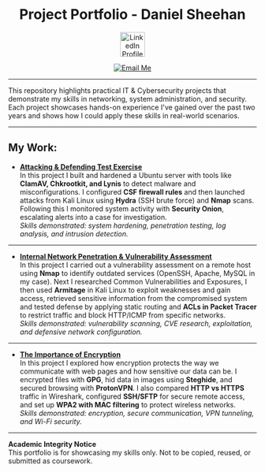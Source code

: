 <h1 align="center">Project Portfolio - Daniel Sheehan</h1>

<p align="center">
  <a href="https://www.linkedin.com/in/daniel-sheehan-8a9b801bb">
    <img src="https://cdn.worldvectorlogo.com/logos/linkedin-icon-2.svg" alt="LinkedIn Profile" width="50"/>
  </a>
</p>

<p align="center">
  <a href="mailto:danielsheehan2020@gmail.com">
    <img src="https://img.shields.io/badge/Email-danielsheehan2020%40gmail.com-blue?style=for-the-badge&logo=gmail&logoColor=white" alt="Email Me"/>
  </a>
</p>

---




This repository highlights practical IT & Cybersecurity projects that demonstrate my skills in networking, system administration, and security. Each project showcases hands-on experience I've gained over the past two years and shows how I could apply these skills in real-world scenarios.

---

## My Work:

- **[Attacking & Defending Test Exercise](Attacking%20&%20Defending%20Test%20Exercise.pdf)**  
  In this project I built and hardened a Ubuntu server with tools like **ClamAV, Chkrootkit, and Lynis** to detect malware and misconfigurations. I configured **CSF firewall rules** and then launched attacks from Kali Linux using **Hydra** (SSH brute force) and **Nmap** scans. Following this I monitored system activity with **Security Onion**, escalating alerts into a case for investigation.  
  *Skills demonstrated: system hardening, penetration testing, log analysis, and intrusion detection.*

---

- **[Internal Network Penetration & Vulnerability Assessment](Internal%20Network%20Penetration%20&%20Vulnerability%20Assessment.pdf)**  
  In this project I carried out a vulnerability assessment on a remote host using **Nmap** to identify outdated services (OpenSSH, Apache, MySQL in my case). Next I researched Common Vulnerabilities and Exposures, I then used **Armitage** in Kali Linux to exploit weaknesses and gain access, retrieved sensitive information from the compromised system and tested defense by applying static routing and **ACLs in Packet Tracer** to restrict traffic and block HTTP/ICMP from specific networks.  
  *Skills demonstrated: vulnerability scanning, CVE research, exploitation, and defensive network configuration.*

---

- **[The Importance of Encryption](The%20Importance%20of%20Encryption.pdf)**  
  In this project I explored how encryption protects the way we communicate with web pages and how sensitive our data can be. I encrypted files with **GPG**, hid data in images using **Steghide**, and secured browsing with **ProtonVPN**. I also compared **HTTP vs HTTPS** traffic in Wireshark, configured **SSH/SFTP** for secure remote access, and set up **WPA2 with MAC filtering** to protect wireless networks.  
  *Skills demonstrated: encryption, secure communication, VPN tunneling, and Wi-Fi security.*

---

**Academic Integrity Notice**  
This portfolio is for showcasing my skills only. Not to be copied, reused, or submitted as coursework.
